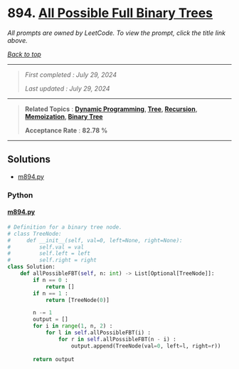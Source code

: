 # 894. [All Possible Full Binary Trees](<https://leetcode.com/problems/all-possible-full-binary-trees>)

*All prompts are owned by LeetCode. To view the prompt, click the title link above.*

*[Back to top](<../README.md>)*

------

> *First completed : July 29, 2024*
>
> *Last updated : July 29, 2024*

------

> **Related Topics** : **[Dynamic Programming](<by_topic/Dynamic Programming.md>), [Tree](<by_topic/Tree.md>), [Recursion](<by_topic/Recursion.md>), [Memoization](<by_topic/Memoization.md>), [Binary Tree](<by_topic/Binary Tree.md>)**
>
> **Acceptance Rate** : **82.78 %**

------

## Solutions

- [m894.py](<../my-submissions/m894.py>)
### Python
#### [m894.py](<../my-submissions/m894.py>)
```Python
# Definition for a binary tree node.
# class TreeNode:
#     def __init__(self, val=0, left=None, right=None):
#         self.val = val
#         self.left = left
#         self.right = right
class Solution:
    def allPossibleFBT(self, n: int) -> List[Optional[TreeNode]]:
        if n == 0 :
            return []
        if n == 1 :
            return [TreeNode(0)]

        n -= 1
        output = []
        for i in range(1, n, 2) :
            for l in self.allPossibleFBT(i) :
                for r in self.allPossibleFBT(n - i) :
                    output.append(TreeNode(val=0, left=l, right=r))
        
        return output
```

